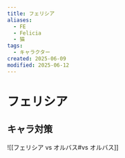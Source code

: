 ```yaml
---
title: フェリシア
aliases:
  - FE
  - Felicia
  - 猫
tags:
  - キャラクター
created: 2025-06-09
modified: 2025-06-12
---
```


# フェリシア

## キャラ対策

![[フェリシア vs オルバス#vs オルバス]]
